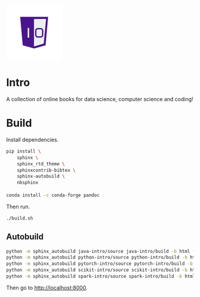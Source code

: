 ![One-Off Coder Logo](../logo.png "One-Off Coder")

# Intro

A collection of online books for data science, computer science and coding!

# Build

Install dependencies.

```bash
pip install \
    sphinx \
    sphinx_rtd_theme \
    sphinxcontrib-bibtex \
    sphinx-autobuild \
    nbsphinx

conda install -c conda-forge pandoc
```

Then run.

```bash
./build.sh
```

## Autobuild

```bash
python -m sphinx_autobuild java-intro/source java-intro/build -b html -p 8000 -B
python -m sphinx_autobuild python-intro/source python-intro/build -b html -p 8001 -B
python -m sphinx_autobuild pytorch-intro/source pytorch-intro/build -b html -p 8002 -B
python -m sphinx_autobuild scikit-intro/source scikit-intro/build -b html -p 8003 -B
python -m sphinx_autobuild spark-intro/source spark-intro/build -b html -p 8004 -B
```

Then go to [http://localhost:8000](http://localhost:8000).